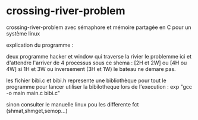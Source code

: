 # crossing-river-problem
crossing-river-problem avec sémaphore et mémoire partagée en C pour un système linux

explication du programme :

deux programme hacker et window qui traverse la rivier
le problemme ici et d'attendre l'arriver de 4 processus sous ce shema : 
[2H et 2W] ou [4H ou 4W] 
si 1H et 3W ou inversement (3H et 1W) le bateau ne demare pas.

les fichier bibi.c et bibi.h represente une bibliothèque pour tout le programme
pour lancer utiliser la bibilotheque lors de l'execution : exp "gcc -o main main.c bibi.c"

sinon consulter le manuelle linux pou les differente fct (shmat,shmget,semop...)
